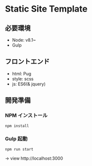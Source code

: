 # Static Site Template

## 必要環境

- Node: v8.1~
- Gulp

## フロントエンド

- html: Pug
- style: scss
- js: ES6(& jquery)



## 開発準備

### NPM インストール

```
npm install
```

### Gulp 起動

```
npm run start
```

-> view http://localhost:3000
